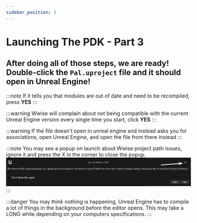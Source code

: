 ```yaml
---
sidebar_position: 3
---
```


# Launching The PDK - Part 3

## After doing all of those steps, we are ready! Double-click the `Pal.uproject` file and it should open in Unreal Engine!


:::note
If it tells you that modules are out of date and need to be recompiled, press **YES**
:::
 
:::warning
Wwise will complain about not being compatible with the current Unreal Engine version every single time you start, click **YES**
:::

:::warning
If the file doesn't open in unreal engine and instead asks you for associations, open Unreal Engine, and open the file from there instead
:::
 
:::note
You may see a popup on launch about Wwise project path issues, ignore it and press the X in the corner to close the popup.
![WwisePathIssue](./assets/ResetWwisePath.png)
:::

:::danger
You may think nothing is happening, Unreal Engine has to compile a lot of things in the background before the editor opens. This may take a LONG while depending on your computers specifications.
:::
